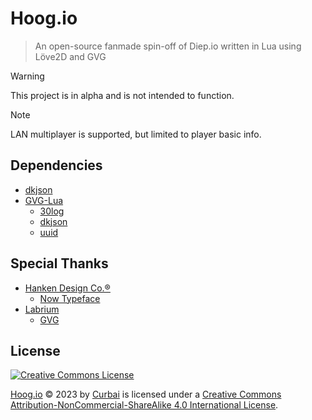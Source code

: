 # Hoog.io

> An open-source fanmade spin-off of Diep.io written in Lua using Löve2D and GVG

> [!WARNING]
> This project is in alpha and is not intended to function.

> [!NOTE]
> LAN multiplayer is supported, but limited to player basic info.

## Dependencies

 * [dkjson](https://github.com/LuaDist/dkjson/)
 * [GVG-Lua](https://github.com/Labrium/GVG-Lua/)
   - [30log](https://github.com/Yonaba/30log)
   - [dkjson](https://github.com/LuaDist/dkjson/)
   - [uuid](https://github.com/Tieske/uuid/)

## Special Thanks

 * [Hanken Design Co.&reg;](https://hanken.co/)
   - [Now Typeface](https://hanken.co/products/now/)
 * [Labrium](https://labrium.github.io/)
   - [GVG](https://github.com/Labrium/GVG/)

## License

[![Creative Commons License](https://i.creativecommons.org/l/by-nc-sa/4.0/88x31.png)](http://creativecommons.org/licenses/by-nc-sa/4.0/)

[Hoog.io](https://github.com/CurbaiCode/Hoog.io/) &copy; 2023 by [Curbai](https://curbaicode.github.io/) is licensed under a [Creative Commons Attribution-NonCommercial-ShareAlike 4.0 International License](http://creativecommons.org/licenses/by-nc-sa/4.0/).
